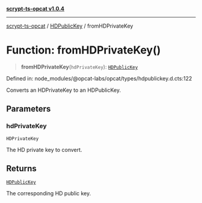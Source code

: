 [**scrypt-ts-opcat v1.0.4**](../../../README.md)

***

[scrypt-ts-opcat](../../../README.md) / [HDPublicKey](../README.md) / fromHDPrivateKey

# Function: fromHDPrivateKey()

> **fromHDPrivateKey**(`hdPrivateKey`): [`HDPublicKey`](../../../classes/HDPublicKey.md)

Defined in: node\_modules/@opcat-labs/opcat/types/hdpublickey.d.cts:122

Converts an HDPrivateKey to an HDPublicKey.

## Parameters

### hdPrivateKey

`HDPrivateKey`

The HD private key to convert.

## Returns

[`HDPublicKey`](../../../classes/HDPublicKey.md)

The corresponding HD public key.
